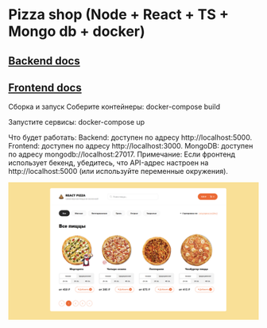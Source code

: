 # Pizza shop  (Node + React + TS + Mongo db + docker)

## [Backend docs](https://github.com/AlexandrKarpovich/pizza-shop/blob/master/backend/README.md)

## [Frontend docs](https://github.com/AlexandrKarpovich/pizza-shop/blob/master/frontend/README.md)


Сборка и запуск
Соберите контейнеры:
docker-compose build

Запустите сервисы:
docker-compose up

Что будет работать:
Backend: доступен по адресу http://localhost:5000.
Frontend: доступен по адресу http://localhost:3000.
MongoDB: доступен по адресу mongodb://localhost:27017.
Примечание:
Если фронтенд использует бекенд, убедитесь, что API-адрес настроен на http://localhost:5000 (или используйте переменные окружения).


![](https://github.com/AlexandrKarpovich/pizza-shop/blob/master/frontend/public/Screenshot%202024-11-17%20005648.png)